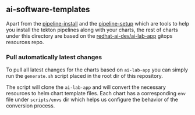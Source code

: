## ai-software-templates

Apart from the [pipeline-install](./pipeline-install/) and the [pipeline-setup](./pipeline-setup/) which are tools to help you install the tekton pipelines along with your charts, the rest of charts under this directory are based on the [redhat-ai-dev/ai-lab-app](https://github.com/redhat-ai-dev/ai-lab-app) gitops resources repo.

### Pull automatically latest changes

To pull all latest changes for the charts based on `ai-lab-app` you can simply run the `generate.sh` script placed in the root dir of this repository.

The script will clone the `ai-lab-app` and will convert the necessary resources to helm chart template files. Each chart has a corresponding `env` file under `scripts/envs` dir which helps us configure the behavior of the conversion process.
